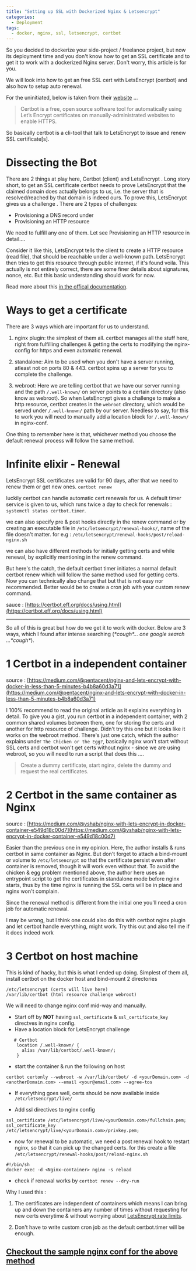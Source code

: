 ```yaml
---
title: "Setting up SSL with Dockerized Nginx & Letsencrypt"
categories:
  - Deployment
tags:
  - docker, nginx, ssl, letsencrypt, certbot
---
```


So you decided to dockerize your side-project / freelance project, but now its deployment time and you don't know how to get an SSL certificate and to get it to work with a dockerized Nginx server. Don't worry, this article is for you.

We will look into how to get an free SSL cert with LetsEncrypt (certbot) and also how to setup auto renewal.

For the uninitiated, below is taken from their [website](https://certbot.eff.org/about/) ...
>Certbot is a free, open source software tool for automatically using Let’s Encrypt certificates on manually-administrated websites to enable HTTPS.

So basically certbot is a cli-tool that talk to LetsEncrypt to issue and renew SSL certificate[s].

# Dissecting the Bot
There are 2 things at play here, Certbot (client) and LetsEncrypt . Long story short, to get an SSL certificate certbot needs to prove LetsEncrypt that the claimed domain does actually belongs to us, i.e. the server that is resolved/reached by that domain is indeed ours. To prove this, LetsEncrypt gives us a challenge .
There are 2 types of challenges:
- Provisioning a DNS record under
- Provisioning an HTTP resource

We need to fulfill any one of them. Let see Provisioning an HTTP resource in detail....

Consider it like this, LetsEncrypt tells the client to create a HTTP resource (read file), that should be reachable under a well-known  path. LetsEncrypt then tries to get this resource through public internet, if it's found voila. This actually is not entirely correct, there are some finer details about signatures, nonce, etc. But this basic understanding should work for now.

Read more about this [in the offical documentation](https://letsencrypt.org/how-it-works/).

# Ways to get a certificate
There are 3 ways which are important for us to understand.

1. nginx plugin: the simplest of them all. certbot manages all the stuff here, right from fulfilling challenges & getting the certs to modifying the nginx-config for https and even automatic renewal. 

2. standalone: Aim to be used when you don't have a server running, atleast not on ports 80 & 443. certbot spins up a server for you to complete the challenge.

3. webroot: Here we are telling certbot that we have our server running and the path `/.well-known/` on server points to a certain directory (also know as webroot). So when LetsEncrypt gives a challenge to make a http resource, certbot creates in the `webroot` directory, which would be served under `/.well-known/` path by our server. Needless to say, for this to work you will need to manually add a location block for `/.well-known/` in nginx-conf. 

One thing to remember here is that, whichever method you choose the default renewal process will follow the same method. 

# Infinite elixir - Renewal

LetsEncrypt SSL certificates are valid for 90 days, after that we need to renew them or get new ones. `certbot renew`

luckily certbot can handle automatic cert renewals for us. A default timer service is given to us, which runs twice a day to check for renewals : `systemctl status certbot.timer`.

we can also specify pre & post hooks directly in the renew command or by creating an executable file in `/etc/letsencrypt/renewal-hooks/`, name of the file doesn't matter. for e.g : `/etc/letsencrypt/renewal-hooks/post/reload-nginx.sh`

we can also have different methods for initially getting certs and while renewal, by explicitly mentioning in the renew command.

But here's the catch, the default certbot timer initiates a normal default certbot renew which will follow the same method used for getting certs. Now you can technically also change that but that is not easy nor recommended. Better would be to create a cron job with your custom renew command.

sauce : [https://certbot.eff.org/docs/using.html](https://certbot.eff.org/docs/using.html)

----------------

So all of this is great but how do we get it to work with docker.
Below are 3 ways, which I found after intense searching (_\*cough\*... one google search ...\*cough\*_). 

# 1 Certbot in a independent container

source : [https://medium.com/@pentacent/nginx-and-lets-encrypt-with-docker-in-less-than-5-minutes-b4b8a60d3a71](https://medium.com/@pentacent/nginx-and-lets-encrypt-with-docker-in-less-than-5-minutes-b4b8a60d3a71)

I 100% recommend to read the original article as it explains everything in detail. To give you a gist, you run certbot in a independent container, with 2 common shared volumes between them, one for storing the certs and another for http resource of challenge. Didn't try this one but it looks like it works on the webroot method. There's just one catch, which the author explains under `The Chicken or the Egg?`, basically nginx won't start without SSL certs and certbot won't get certs without nginx - since we are using webroot, so you will need to run a script that does this ....
> Create a dummy certificate, start nginx, delete the dummy and request the real certificates.

# 2 Certbot in the same container as Nginx

source : [https://medium.com/@vshab/nginx-with-lets-encrypt-in-docker-container-e549d18c00d7](https://medium.com/@vshab/nginx-with-lets-encrypt-in-docker-container-e549d18c00d7)

Easier than the previous one in my opinion. Here, the author installs & runs certbot in same container as Nginx. But don't forget to attach a bind-mount or volume to `/etc/letsencrypt` so that the certificate persist even after container is removed, though it will work even without that. To avoid the chicken & egg problem mentioned above, the author here uses an entrypoint script to get the certificates in standalone mode before nginx starts, thus by the time nginx is running the SSL certs will be in place and nginx won't complain. 

Since the renewal method is different from the initial one you'll need a cron job for automatic renewal.

I may be wrong, but I think one could also do this with certbot nginx plugin and let certbot handle everything, might work. Try this out and also tell me if it does indeed work 

# 3 Certbot on host machine

This is kind of hacky, but this is what I ended up doing. 
Simplest of them all, install certbot on the docker host and bind-mount 2 directories
```
/etc/letsencrypt (certs will live here)
/var/lib/certbot (html resource challenge webroot)
``` 

We will need to change nginx conf mid-way and manually.
- Start off by **NOT** having `ssl_certificate` & `ssl_certificate_key` directves in nginx config. 
- Have a location block for LetsEncrypt challenge
```
   # Certbot
    location /.well-known/ {
      alias /var/lib/certbot/.well-known/;
    }
```

- start the container & run the following on host
```
certbot certonly --webroot -w /var/lib/certbot/ -d <yourDomain.com> -d <anotherDomain.com> --email <your@email.com> --agree-tos 
```

- If everything goes well, certs should be now available inside `/etc/letsencrypt/live/`

- Add ssl directives to nginx config 
```
ssl_certificate /etc/letsencrypt/live/<yourDomain.com>/fullchain.pem;
ssl_certificate_key /etc/letsencrypt/live/<yourDomain.com>/privkey.pem;
```

- now for renewal to be automatic, we need a post renewal hook to restart nginx, so that it can pick up the changed certs. for this create a file `/etc/letsencrypt/renewal-hooks/post/reload-nginx.sh`

```
#!/bin/sh
docker exec -d <Nginx-container> nginx -s reload
```

- check if renewal works by `certbot renew --dry-run`

Why I used this :

1. The certificates are independent of containers which means I can bring up and down the containers any number of times without requesting for new certs everytime & without worrying about [LetsEncrypt rate limits](https://letsencrypt.org/docs/rate-limits/).

2. Don't have to write custom cron job as the default certbot.timer will be enough.


## [Checkout the sample nginx conf for the above method](https://gist.github.com/nishant-nimbare/812e2a5c408b19f03f8318ac757fa1fd)